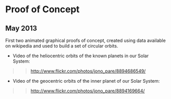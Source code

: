 # Proof of Concept #

## May 2013 ##
First two animated graphical proofs of concept, created using data available on wikipedia and used to build a set of circular orbits.

  * Video of the heliocentric orbits of the known planets in our Solar System:
> > http://www.flickr.com/photos/jono_pare/8894686549/

  * Video of the geocentric orbits of the inner planet of our Solar System:
> > http://www.flickr.com/photos/jono_pare/8894169664/
